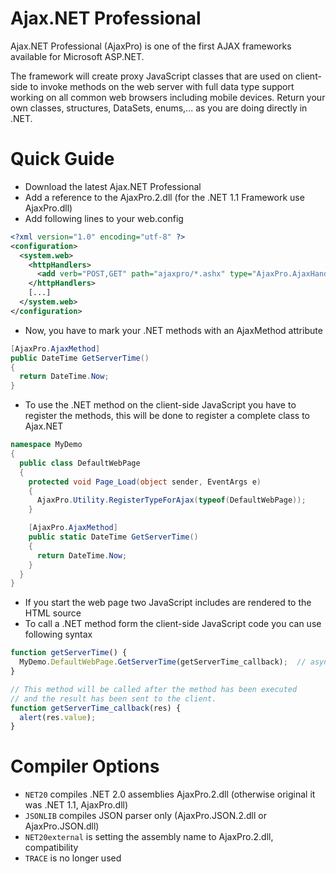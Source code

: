 # Ajax.NET Professional

Ajax.NET Professional (AjaxPro) is one of the first AJAX frameworks available for Microsoft ASP.NET.

The framework will create proxy JavaScript classes that are used on client-side to invoke methods on the web server with full data type support working on all common web browsers including mobile devices. Return your own classes, structures, DataSets, enums,... as you are doing directly in .NET.

# Quick Guide

- Download the latest Ajax.NET Professional
- Add a reference to the AjaxPro.2.dll (for the .NET 1.1 Framework use AjaxPro.dll)
- Add following lines to your web.config

```XML
<?xml version="1.0" encoding="utf-8" ?>
<configuration>
  <system.web>
    <httpHandlers>
      <add verb="POST,GET" path="ajaxpro/*.ashx" type="AjaxPro.AjaxHandlerFactory, AjaxPro.2"/>
    </httpHandlers>
    [...]
  </system.web>
</configuration>
```

- Now, you have to mark your .NET methods with an AjaxMethod attribute

```C#
[AjaxPro.AjaxMethod]
public DateTime GetServerTime()
{
  return DateTime.Now;
}
```

- To use the .NET method on the client-side JavaScript you have to register the methods, this will be done to register a complete class to Ajax.NET

```C#
namespace MyDemo
{
  public class DefaultWebPage
  {
    protected void Page_Load(object sender, EventArgs e)
    {
      AjaxPro.Utility.RegisterTypeForAjax(typeof(DefaultWebPage));
    }

    [AjaxPro.AjaxMethod]
    public static DateTime GetServerTime()
    {
      return DateTime.Now;
    }
  }
}
```

- If you start the web page two JavaScript includes are rendered to the HTML source
- To call a .NET method form the client-side JavaScript code you can use following syntax

```JavaScript
function getServerTime() {
  MyDemo.DefaultWebPage.GetServerTime(getServerTime_callback);  // asynchronous call
}

// This method will be called after the method has been executed
// and the result has been sent to the client.
function getServerTime_callback(res) {
  alert(res.value);
}
```

# Compiler Options

- `NET20` compiles .NET 2.0 assemblies AjaxPro.2.dll (otherwise original it was .NET 1.1, AjaxPro.dll)
- `JSONLIB` compiles JSON parser only (AjaxPro.JSON.2.dll or AjaxPro.JSON.dll)
- `NET20external` is setting the assembly name to AjaxPro.2.dll, compatibility
- `TRACE` is no longer used
